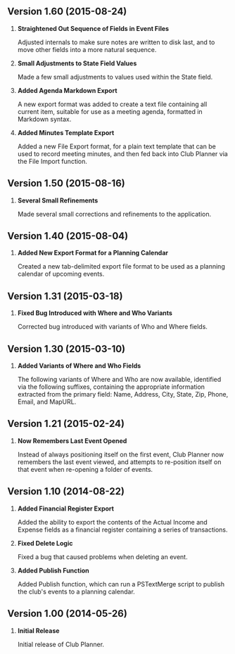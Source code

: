 
## Version 1.60 (2015-08-24)

1. **Straightened Out Sequence of Fields in Event Files**

    Adjusted internals to make sure notes are written to disk last, and to move other fields into a more natural sequence.

2. **Small Adjustments to State Field Values**

    Made a few small adjustments to values used within the State field.

3. **Added Agenda Markdown Export**

    A new export format was added to create a text file containing all current item, suitable for use as a meeting agenda, formatted in Markdown syntax.

4. **Added Minutes Template Export**

    Added a new File Export format, for a plain text template that can be used to record meeting minutes, and then fed back into Club Planner via the File Import function.


## Version 1.50 (2015-08-16)

1. **Several Small Refinements**

    Made several small corrections and refinements to the application.


## Version 1.40 (2015-08-04)

1. **Added New Export Format for a Planning Calendar**

    Created a new tab-delimited export file format to be used as a planning calendar of upcoming events.


## Version 1.31 (2015-03-18)

1. **Fixed Bug Introduced with Where and Who Variants**

    Corrected bug introduced with variants of Who and Where fields.


## Version 1.30 (2015-03-10)

1. **Added Variants of Where and Who Fields**

    The following variants of Where and Who are now available, identified via the following suffixes, containing the appropriate information extracted from the primary field: Name, Address, City, State, Zip, Phone, Email, and MapURL.


## Version 1.21 (2015-02-24)

1. **Now Remembers Last Event Opened**

    Instead of always positioning itself on the first event, Club Planner now remembers the last event viewed, and attempts to re-position itself on that event when re-opening a folder of events.


## Version 1.10 (2014-08-22)

1. **Added Financial Register Export**

    Added the ability to export the contents of the Actual Income and Expense fields as a financial register containing a series of transactions.

2. **Fixed Delete Logic**

    Fixed a bug that caused problems when deleting an event.

3. **Added Publish Function**

    Added Publish function, which can run a PSTextMerge script to publish the club's events to a planning calendar.


## Version 1.00 (2014-05-26)

1. **Initial Release**

    Initial release of Club Planner.

